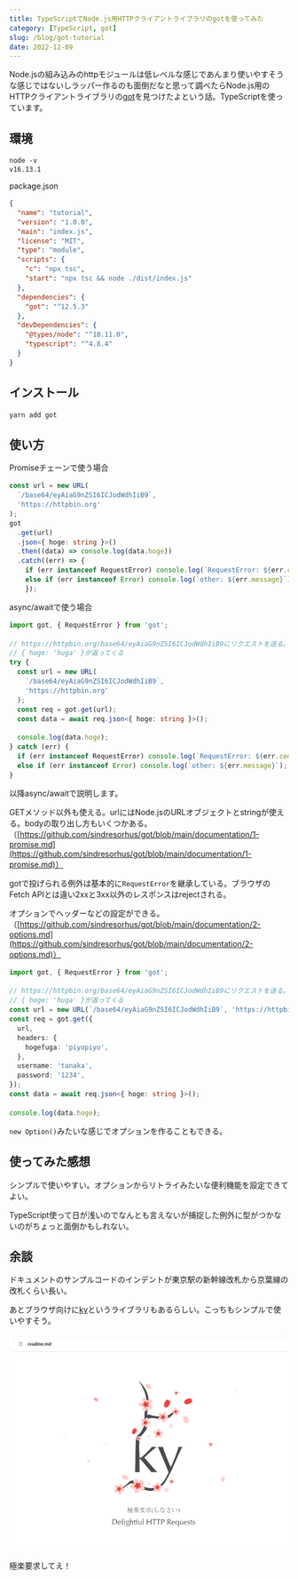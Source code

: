 ```yaml
---
title: TypeScriptでNode.js用HTTPクライアントライブラリのgotを使ってみた
category: [TypeScript, got]
slug: /blog/got-tutorial
date: 2022-12-09
---
```


Node.jsの組み込みのhttpモジュールは低レベルな感じであんまり使いやすそうな感じではないしラッパー作るのも面倒だなと思って調べたらNode.js用のHTTPクライアントライブラリの[got](https://github.com/sindresorhus/got)を見つけたよという話。TypeScriptを使っています。

## 環境

```
node -v
v16.13.1
```

package.json

```json
{
  "name": "tutorial",
  "version": "1.0.0",
  "main": "index.js",
  "license": "MIT",
  "type": "module",
  "scripts": {
    "c": "npx tsc",
    "start": "npx tsc && node ./dist/index.js"
  },
  "dependencies": {
    "got": "^12.5.3"
  },
  "devDependencies": {
    "@types/node": "^18.11.0",
    "typescript": "^4.8.4"
  }
}
```

## インストール

```bash
yarn add got
```

## 使い方

Promiseチェーンで使う場合

```ts
const url = new URL(
  `/base64/eyAiaG9nZSI6ICJodWdhIiB9`,
  'https://httpbin.org'
);
got
  .get(url)
  .json<{ hoge: string }>()
  .then((data) => console.log(data.hoge))
  .catch((err) => {
    if (err instanceof RequestError) console.log(`RequestError: ${err.code}`);
    else if (err instanceof Error) console.log(`other: ${err.message}`);
    });
```

async/awaitで使う場合

```ts
import got, { RequestError } from 'got';

// https://httpbin.org/base64/eyAiaG9nZSI6ICJodWdhIiB9にリクエストを送る。
// { hoge: 'huga' }が返ってくる
try {
  const url = new URL(
    `/base64/eyAiaG9nZSI6ICJodWdhIiB9`,
    'https://httpbin.org'
  );
  const req = got.get(url);
  const data = await req.json<{ hoge: string }>();

  console.log(data.hoge);
} catch (err) {
  if (err instanceof RequestError) console.log(`RequestError: ${err.code}`);
  else if (err instanceof Error) console.log(`other: ${err.message}`);
}
```

以降async/awaitで説明します。

GETメソッド以外も使える。urlにはNode.jsのURLオブジェクトとstringが使える。bodyの取り出し方もいくつかある。（[https://github.com/sindresorhus/got/blob/main/documentation/1-promise.md](https://github.com/sindresorhus/got/blob/main/documentation/1-promise.md)）

gotで投げられる例外は基本的に`RequestError`を継承している。ブラウザのFetch APIとは違い2xxと3xx以外のレスポンスはrejectされる。

オプションでヘッダーなどの設定ができる。（[https://github.com/sindresorhus/got/blob/main/documentation/2-options.md](https://github.com/sindresorhus/got/blob/main/documentation/2-options.md)）

```ts
import got, { RequestError } from 'got';

// https://httpbin.org/base64/eyAiaG9nZSI6ICJodWdhIiB9にリクエストを送る。
// { hoge: 'huga' }が返ってくる
const url = new URL(`/base64/eyAiaG9nZSI6ICJodWdhIiB9`, 'https://httpbin.org');
const req = got.get({
  url,
  headers: {
    hogefuga: 'piyopiyo',
  },
  username: 'tanaka',
  password: '1234',
});
const data = await req.json<{ hoge: string }>();

console.log(data.hoge);
```

`new Option()`みたいな感じでオプションを作ることもできる。

## 使ってみた感想
シンプルで使いやすい。オプションからリトライみたいな便利機能を設定できてよい。

TypeScript使って日が浅いのでなんとも言えないが捕捉した例外に型がつかないのがちょっと面倒かもしれない。

## 余談
ドキュメントのサンプルコードのインデントが東京駅の新幹線改札から京葉線の改札くらい長い。

あとブラウザ向けに[ky](https://github.com/sindresorhus/ky)というライブラリもあるらしい。こっちもシンプルで使いやすそう。

![ky](./ky.png)

極楽要求してえ！